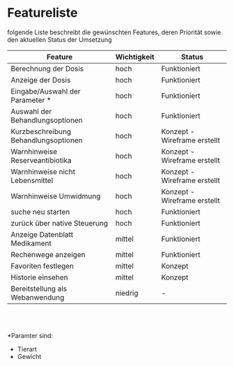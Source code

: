 # Featureliste

folgende Liste beschreibt die gewünschten Features, deren Priorität sowie den aktuellen Status der Umsetzung



| Feature                           | Wichtigkeit     | Status                                  |
|-----------------                  |---------------  |------------                             |
| Berechnung der Dosis              | hoch            | Funktioniert |
| Anzeige der Dosis                 | hoch            | Funktioniert |
| Eingabe/Auswahl der Parameter *   | hoch            | Funktioniert |
| Auswahl der Behandlungsoptionen   | hoch            | Funktioniert |
| Kurzbeschreibung Behandlungsoptionen   | hoch       | Konzept - Wireframe erstellt |
| Warnhinweise Reserveantibiotika   | hoch            | Konzept - Wireframe erstellt |
| Warnhinweise nicht Lebensmittel   | hoch            | Konzept - Wireframe erstellt |
| Warnhinweise Umwidmung            | hoch            | Konzept - Wireframe erstellt |
| suche neu starten                 | hoch            | Funktioniert |
| zurück über native Steuerung      | hoch            | Funktioniert |
| Anzeige Datenblatt Medikament     | mittel          | Funktioniert |
| Rechenwege anzeigen               | mittel          | Funktioniert |
| Favoriten festlegen               | mittel          | Konzept |
| Historie einsehen                 | mittel          | Konzept |
| Bereitstellung als Webanwendung   | niedrig         | -|






<br /> 
<br /> 

*Paramter sind:
* Tierart
* Gewicht
